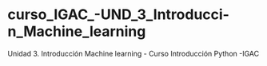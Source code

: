 # curso_IGAC_-UND_3_Introducci-n_Machine_learning
Unidad 3. Introducción Machine learning - Curso Introducción Python -IGAC
